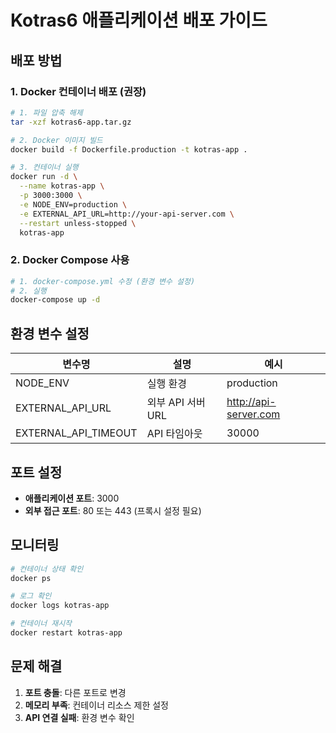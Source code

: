 # Kotras6 애플리케이션 배포 가이드

## 배포 방법

### 1. Docker 컨테이너 배포 (권장)

```bash
# 1. 파일 압축 해제
tar -xzf kotras6-app.tar.gz

# 2. Docker 이미지 빌드
docker build -f Dockerfile.production -t kotras-app .

# 3. 컨테이너 실행
docker run -d \
  --name kotras-app \
  -p 3000:3000 \
  -e NODE_ENV=production \
  -e EXTERNAL_API_URL=http://your-api-server.com \
  --restart unless-stopped \
  kotras-app
```

### 2. Docker Compose 사용

```bash
# 1. docker-compose.yml 수정 (환경 변수 설정)
# 2. 실행
docker-compose up -d
```

## 환경 변수 설정

| 변수명               | 설명              | 예시                  |
| -------------------- | ----------------- | --------------------- |
| NODE_ENV             | 실행 환경         | production            |
| EXTERNAL_API_URL     | 외부 API 서버 URL | http://api-server.com |
| EXTERNAL_API_TIMEOUT | API 타임아웃      | 30000                 |

## 포트 설정

- **애플리케이션 포트**: 3000
- **외부 접근 포트**: 80 또는 443 (프록시 설정 필요)

## 모니터링

```bash
# 컨테이너 상태 확인
docker ps

# 로그 확인
docker logs kotras-app

# 컨테이너 재시작
docker restart kotras-app
```

## 문제 해결

1. **포트 충돌**: 다른 포트로 변경
2. **메모리 부족**: 컨테이너 리소스 제한 설정
3. **API 연결 실패**: 환경 변수 확인
